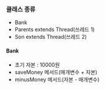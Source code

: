 ### 클래스 종류
- Bank
- Parents extends Thread(쓰레드 1)
- Son extends Thread(쓰레드 2)

#### Bank
- 초기 자본 : 10000원
- saveMoney 메서드(매개변수 + 자본)
- minusMoney 메서드(자본 - 매개변수)
